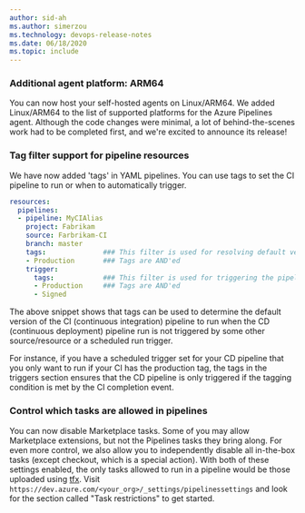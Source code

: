 ```yaml
---
author: sid-ah
ms.author: simerzou
ms.technology: devops-release-notes
ms.date: 06/18/2020
ms.topic: include
---
```


### Additional agent platform: ARM64

You can now host your self-hosted agents on Linux/ARM64. We added Linux/ARM64 to the list of supported platforms for the Azure Pipelines agent. Although the code changes were minimal, a lot of behind-the-scenes work had to be completed first, and we're excited to announce its release!

### Tag filter support for pipeline resources

We have now added 'tags' in YAML pipelines. You can use tags to set the CI pipeline to run or when to automatically trigger.

```yml
resources:
  pipelines:
  - pipeline: MyCIAlias
    project: Fabrikam
    source: Farbrikam-CI
    branch: master
    tags:              ### This filter is used for resolving default version
    - Production       ### Tags are AND'ed
    trigger:
      tags:            ### This filter is used for triggering the pipeline run
      - Production     ### Tags are AND'ed
      - Signed
```

The above snippet shows that tags can be used to determine the default version of the CI (continuous integration) pipeline to run when the CD (continuous deployment) pipeline run is not triggered by some other source/resource or a scheduled run trigger.

For instance, if you have a scheduled trigger set for your CD pipeline that you only want to run if your CI has the production tag, the tags in the triggers section ensures that the CD pipeline is only triggered if the tagging condition is met by the CI completion event.

### Control which tasks are allowed in pipelines

You can now disable Marketplace tasks. Some of you may allow Marketplace extensions, but not the Pipelines tasks they bring along. For even more control, we also allow you to independently disable all in-the-box tasks (except checkout, which is a special action). With both of these settings enabled, the only tasks allowed to run in a pipeline would be those uploaded using <a href="https://www.npmjs.com/package/tfx-cli">tfx</a>. Visit `https://dev.azure.com/<your_org>/_settings/pipelinessettings` and look for the section called "Task restrictions" to get started.
